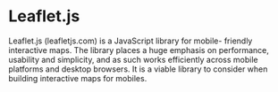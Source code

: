 # Leaflet.js

Leaflet.js (leafletjs.com) is a JavaScript library for mobile- friendly interactive maps. The library places a huge emphasis on performance, usability and simplicity, and as such works efficiently across mobile platforms and desktop browsers. It is a viable library to consider when building interactive maps for mobiles.
